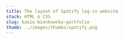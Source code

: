 ```yaml
---
title: The layout of Spotify log-in website
stack: HTML & CSS
slug: kasia-bienkowska-portfolio
thumb: ../images/thumbs/spotify.png
---
```


